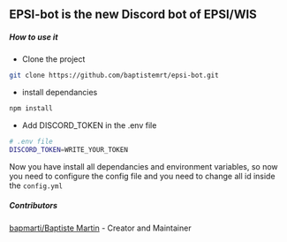 ## EPSI-bot is the new Discord bot of EPSI/WIS

##### How to use it

* Clone the project
```bash
git clone https://github.com/baptistemrt/epsi-bot.git
```

* install dependancies
```bash
npm install
```

* Add DISCORD_TOKEN in the .env file
```bash
# .env file
DISCORD_TOKEN=WRITE_YOUR_TOKEN
```

Now you have install all dependancies and environment variables, so now you need to configure the config file and you need to change all id inside the ``config.yml``


##### Contributors

[bapmarti/Baptiste Martin](https://github.com/baptistemrt) - Creator and Maintainer